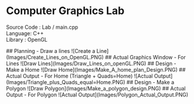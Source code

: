 # Computer Graphics Lab
 <p>Source Code : Lab / main.cpp<br>
 	Language: C++<br>
	Library : OpenGL<br>
	</p>
## Planning - Draw a lines
![Create a Line](Images/Create_Lines_on_OpenGL.PNG)
## Actual Graphics Window - For Lines
![Draw Lines](Images/Draw_Lines_on_openGL.PNG)
## Design - Make a Home 
![Draw Home](Images/Make_A_home_plan_Design.PNG)
## Actual Output - For Home (Triangle + Quads=Home)
![Actual Output](Images/Triangle_plus_Quads_equal=Home.PNG)
## Design - Make a Polygon
![Draw Polygon](Images/Make_a_polygon_design.PNG)
## Actual Output - For Polygon
![Actual Output](Images/Polygon_Actual_Output.PNG)
